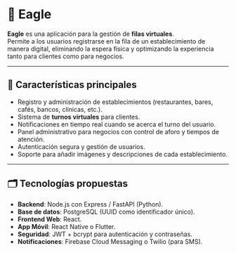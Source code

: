 # 🦅 Eagle

**Eagle** es una aplicación para la gestión de **filas virtuales**.  
Permite a los usuarios registrarse en la fila de un establecimiento de manera digital, eliminando la espera física y optimizando la experiencia tanto para clientes como para negocios.

---

## 🚀 Características principales
- Registro y administración de establecimientos (restaurantes, bares, cafés, bancos, clínicas, etc.).
- Sistema de **turnos virtuales** para clientes.
- Notificaciones en tiempo real cuando se acerca el turno del usuario.
- Panel administrativo para negocios con control de aforo y tiempos de atención.
- Autenticación segura y gestión de usuarios.
- Soporte para añadir imágenes y descripciones de cada establecimiento.

---

## 🗂️ Tecnologías propuestas
- **Backend**: Node.js con Express / FastAPI (Python).
- **Base de datos**: PostgreSQL (UUID como identificador único).
- **Frontend Web**: React.
- **App Móvil**: React Native o Flutter.
- **Seguridad**: JWT + bcrypt para autenticación y contraseñas.
- **Notificaciones**: Firebase Cloud Messaging o Twilio (para SMS).
